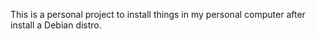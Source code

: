This is a personal project to install things in my personal computer after install a Debian distro.
